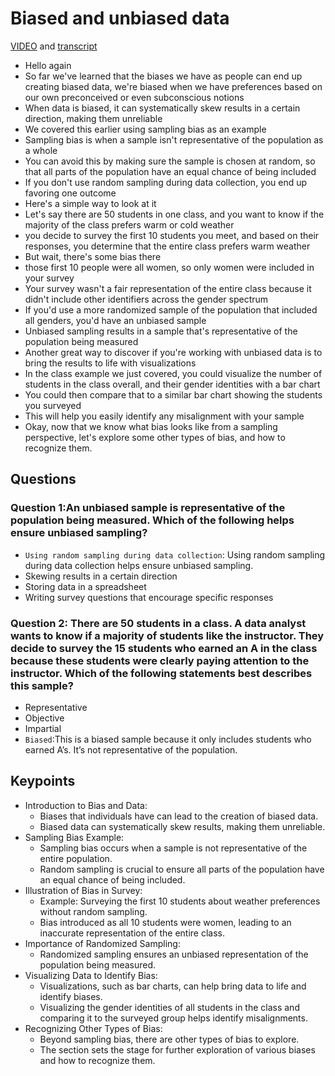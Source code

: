 # Biased and unbiased data

[VIDEO](./resources/3_VIDEO_Biased-and-unbiased-data.mp4) and [transcript](./resources/3_VIDEO_Biased-and-unbiased-data.txt)

- Hello again
- So far we've learned that the biases we have as people can end up creating biased data, we're biased when we have preferences based on our own preconceived or even subconscious notions
- When data is biased, it can systematically skew results in a certain direction, making them unreliable
- We covered this earlier using sampling bias as an example
- Sampling bias is when a sample isn't representative of the population as a whole
- You can avoid this by making sure the sample is chosen at random, so that all parts of the population have an equal chance of being included
- If you don't use random sampling during data collection, you end up favoring one outcome
- Here's a simple way to look at it
- Let's say there are 50 students in one class, and you want to know if the majority of the class prefers warm or cold weather
- you decide to survey the first 10 students you meet, and based on their responses, you determine that the entire class prefers warm weather
- But wait, there's some bias there
- those first 10 people were all women, so only women were included in your survey
- Your survey wasn't a fair representation of the entire class because it didn't include other identifiers across the gender spectrum
- If you'd use a more randomized sample of the population that included all genders, you'd have an unbiased sample
- Unbiased sampling results in a sample that's representative of the population being measured
- Another great way to discover if you're working with unbiased data is to bring the results to life with visualizations
- In the class example we just covered, you could visualize the number of students in the class overall, and their gender identities with a bar chart
- You could then compare that to a similar bar chart showing the students you surveyed
- This will help you easily identify any misalignment with your sample
- Okay, now that we know what bias looks like from a sampling perspective, let's explore some other types of bias, and how to recognize them.

## Questions

### Question 1:An unbiased sample is representative of the population being measured. Which of the following helps ensure unbiased sampling?

- `Using random sampling during data collection`: Using random sampling during data collection helps ensure unbiased sampling. 
- Skewing results in a certain direction
- Storing data in a spreadsheet
- Writing survey questions that encourage specific responses

### Question 2: There are 50 students in a class. A data analyst wants to know if a majority of students like the instructor. They decide to survey the 15 students who earned an A in the class because these students were clearly paying attention to the instructor. Which of the following statements best describes this sample?

- Representative
- Objective
- Impartial
- `Biased`:This is a biased sample because it only includes students who earned A’s. It’s not representative of the population.

## Keypoints

- Introduction to Bias and Data:
  - Biases that individuals have can lead to the creation of biased data.
  - Biased data can systematically skew results, making them unreliable.
- Sampling Bias Example:
  - Sampling bias occurs when a sample is not representative of the entire population.
  - Random sampling is crucial to ensure all parts of the population have an equal chance of being included.
- Illustration of Bias in Survey:
  - Example: Surveying the first 10 students about weather preferences without random sampling.
  - Bias introduced as all 10 students were women, leading to an inaccurate representation of the entire class.
- Importance of Randomized Sampling:
  - Randomized sampling ensures an unbiased representation of the population being measured.
- Visualizing Data to Identify Bias:
  - Visualizations, such as bar charts, can help bring data to life and identify biases.
  - Visualizing the gender identities of all students in the class and comparing it to the surveyed group helps identify misalignments.
- Recognizing Other Types of Bias:
  - Beyond sampling bias, there are other types of bias to explore.
  - The section sets the stage for further exploration of various biases and how to recognize them.
